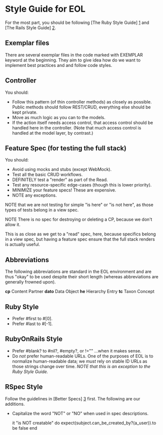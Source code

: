 Style Guide for EOL
===================

For the most part, you should be following [The Ruby Style Guide] [1] and [The
Rails Style Guide] [2].

Exemplar files
--------------

There are several exemplar files in the code marked with EXEMPLAR keyword at
the beginning. They aim to give idea how do we want to implement best practices
and and follow code styles.

Controller
----------
You should:
* Follow this pattern (of thin controller methods) as closely as possible.
  Public methods should follow REST/CRUD, everything else should be kept
  private.
* Move as much logic as you can to the models.
* If the action itself needs access control, that access control should be
  handled here in the controller. (Note that much access control is handled at
  the model layer, by contrast.)

Feature Spec (for testing the full stack)
-----------------------------------------

You should:

* Avoid using mocks and stubs (except WebMock).
* Test all the basic CRUD workflows.
* DEFINITELY test a "render" as part of the Read.
* Test any resource-specific edge-cases (though this is lower priority).
* MINIMIZE your feature specs! These are expensive.
* NOTE any exceptions.

NOTE that we are not testing for simple "is here" or "is not here", as those
types of tests belong in a view spec.

NOTE There is no spec for destroying or deleting a CP, because we don't
allow it.
  
This is as close as we get to a "read" spec, here, because specifics
belong in a view spec, but having a feature spec ensure that the full
stack renders is actually useful.

Abbreviations
-------------

The following abbreviations are standard in the EOL environment and are thus
"okay" to be used despite their short length (whereas abbreviations are
generally frowned upon).

**cp** Content Partner
**dato** Data Object
**he** Hierarchy Entry
**tc** Taxon Concept

Ruby Style
----------

* Prefer #first to #[0].
* Prefer #last to #[-1].

RubyOnRails Style
-----------------

* Prefer #blank? to #nil?, #empty?, or !="" ...when it makes sense.
* Do *not* prefer human-readable URLs. One of the purposes of EOL is to
  normalize human-readable data; we *must* rely on stable ID URLs as those
  strings change over time. *NOTE that this is an exception to the Ruby Style
  Guide.*

RSpec Style
-----------

Follow the guidelines in [Better Specs] [3] first. The following are our
additions.

* Capitalize the word "NOT" or "NO" when used in spec descriptions.

    it "is NOT creatable" do
      expect(subject.can_be_created_by?(a_user)).to be false
    end

[1]: http://github.com/bbatsov/ruby-style-guide
[2]: https://github.com/bbatsov/rails-style-guide
[3]: http://betterspecs.org/
